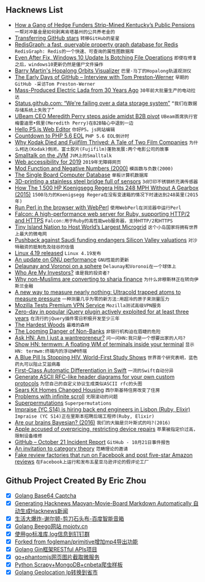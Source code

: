 ## Hacknews List


- [How a Gang of Hedge Funders Strip-Mined Kentucky’s Public Pensions](https://static.theintercept.com/amp/kentucky-pensions-crisis-hedge-funds.html)  `一帮对冲基金是如何剥离肯塔基州的公共养老金的`
- [Transferring GitHub stars](https://francisco.io/blog/transferring-github-stars/)  `转移GitHub的星星`
- [RedisGraph: a fast, queryable property graph database for Redis](https://oss.redislabs.com/redisgraph/)  `RedisGraph: Redis的一个快速、可查询的属性图数据库`
- [Even After Fix, Windows 10 Update Is Botching File Operations](https://www.gizmodo.com.au/2018/10/even-after-microsofts-fix-windows-10s-1809-update-is-still-botching-file-operations/)  `即使在修复之后，windows10更新仍然是僵尸文件操作`
- [Barry Martin&#39;s Hopalong Orbits Visualizer](https://iacopoapps.appspot.com/hopalongwebgl/)  `巴里·马丁的Hopalong轨道观测仪`
- [The Early Days of GitHub – Interview with Tom Preston-Werner](https://www.heavybit.com/library/podcasts/enterpriseready/ep-2-the-early-days-of-github-with-tom-preston-werner/)  `早期的GitHub -采访Tom Preston-Werner`
- [Mass-Produced Electric Lada from 30 Years Ago](http://englishrussia.com/2018/09/04/soviet-tesla-electric-lada-from-30-years-ago-that-was-mass-produced/)  `30年前大批量生产的电动拉达`
- [Status.github.com: “We&#39;re failing over a data storage system”](item?id=18271180)  `“我们在数据存储系统上失败了”`
- [UBeam CEO Meredith Perry steps aside amidst B2B pivot](https://techcrunch.com/2018/09/20/ubeam/)  `UBeam首席执行官梅雷迪思•佩里(Meredith Perry)在B2B轴心中退到一边`
- [Hello P5.js Web Editor](https://medium.com/processing-foundation/hello-p5-js-web-editor-b90b902b74cf)  `你好P5。js网站编辑`
- [Countdown to PHP 5.6 EOL](https://countdownto.xyz/c/E29A99EFB88F-PHP-56-EOL-jnk59q27)  `PHP 5.6 EOL倒计时`
- [Why Kodak Died and Fujifilm Thrived: A Tale of Two Film Companies](http://petapixel.com/2018/10/19/why-kodak-died-and-fujifilm-thrived-a-tale-of-two-film-companies/)  `为什么柯达(Kodak)倒闭，富士胶片(Fujifilm)蓬勃发展:两个电影公司的故事`
- [Smalltalk on the JVM](http://www.redline.st/)  `JVM上的Smalltalk`
- [Web accessibility for 2019](https://blog.sourcerer.io/building-web-accessibility-in-2019-b4bf16ef5754)  `2019年无障碍网页`
- [Mod Function and Negative Numbers (2000)](http://mathforum.org/library/drmath/view/52343.html)  `模函数与负数(2000)`
- [The Single Board Computer Database](https://www.board-db.org)  `单板计算机数据库`
- [3D-printing a stainless steel bridge full of sensors](https://mx3d.com/smart-bridge/)  `3d打印不锈钢桥充满传感器`
- [How The 1,500 HP Koenigsegg Regera Hits 248 MPH Without A Gearbox (2015)](https://jalopnik.com/how-the-1-500-hp-koenigsegg-regera-hits-248-mph-without-1689181377)  `1500马力的Koenigsegg Regera在没有变速箱的情况下时速达到248英里(2015年)`
- [Run Perl in the browser with WebPerl](https://webperl.zero-g.net/)  `使用WebPerl在浏览器中运行Perl`
- [Falcon: A high-performance web server for Ruby, supporting HTTP/2 and HTTPS](https://github.com/socketry/falcon)  `Falcon:用于Ruby的高性能web服务器，支持HTTP/2和HTTPS`
- [Tiny Island Nation to Host World’s Largest Microgrid](https://www.scientificamerican.com/article/tiny-island-nation-to-host-worlds-largest-microgrid/)  `这个小岛国家将拥有世界上最大的微电网`
- [Pushback against Saudi funding endangers Silicon Valley valuations](https://www.epsilontheory.com/funding-secured/)  `对沙特融资的抵制危及硅谷的估值`
- [Linux 4.19 released](https://lkml.org/lkml/2018/10/22/184)  `Linux 4.19发布`
- [An update on GNU performance](https://community.arm.com/tools/b/blog/posts/update-on-gnu-performance)  `GNU性能的更新`
- [Delaunay and Voronoi on a sphere](https://www.redblobgames.com/x/1842-delaunay-voronoi-sphere/)  `Delaunay和Voronoi在一个球体上`
- [Who Are My Investors?](https://avc.com/2018/10/who-are-my-investors/)  `谁是我的投资者?`
- [Why non-Muslims are converting to sharia finance](https://www.economist.com/britain/2018/10/20/why-non-muslims-are-converting-to-sharia-finance)  `为什么非穆斯林正在转向伊斯兰金融`
- [A new way to measure nearly nothing: Ultracold trapped atoms to measure pressure](https://phys.org/news/2018-10-ultracold-atoms-pressure.html)  `一种测量几乎为零的新方法:用超冷的原子来测量压力`
- [Mozilla Tests Premium VPN Service](https://www.ghacks.net/2018/10/21/mozilla-tests-premium-vpn-service/)  `Mozilla测试高级VPN服务`
- [Zero-day in popular jQuery plugin actively exploited for at least three years](https://www.zdnet.com/article/zero-day-in-popular-jquery-plugin-actively-exploited-for-at-least-three-years/)  `在流行的jQuery插件零日积极开发至少三年`
- [The Hardest Woods](https://www.wood-database.com/wood-articles/top-ten-hardest-woods/)  `最难的森林`
- [The Looming Danger of Non-Banks](https://www.axios.com/prudential-non-banks-future-financial-crises-f21319bf-7104-4109-9f11-a8d369110e0c.html)  `非银行机构迫在眉睫的危险`
- [Ask HN: Am I just a wantrepreneur?](item?id=18267468)  `问一问HN:我只是一个想要出家的人吗?`
- [Show HN: termwm: A floating WM of terminals inside your terminal](https://gitlab.com/jD91mZM2/termwm)  `显示HN: termwm:终端内的浮动WM终端`
- [A Blue Pill Is Stopping HIV, World-First Study Shows](https://www.bloomberg.com/news/articles/2018-10-17/a-blue-pill-is-stopping-hiv-world-first-study-shows)  `世界首个研究表明，蓝色药丸可以阻止艾滋病毒`
- [First-Class Automatic Differentiation in Swift](https://gist.github.com/rxwei/30ba75ce092ab3b0dce4bde1fc2c9f1d)  `一流的Swift自动分异`
- [Generate ASCII RFC-like header diagrams for your own custom protocols](http://www.luismg.com/protocol/)  `为您自己的自定义协议生成类似ASCII rfc的头图`
- [Sears Kit Homes Changed Housing](https://www.curbed.com/2018/10/16/17984616/sears-catalog-home-kit-mail-order-prefab-housing)  `西尔斯基特住房改变了住房`
- [Problems with infinite scroll](https://logrocket.com/blog/infinite-scroll/)  `无限滚动的问题`
- [Superpermutations](http://www.gregegan.net/SCIENCE/Superpermutations/Superpermutations.html)  `Superpermutations`
- [Impraise (YC S14) is hiring back end engineers in Lisbon (Ruby, Elixir)](http://jobs.impraise.com/o/backend-developer-ruby-based-in-lisbon-portugal)  `Impraise (YC S14)正在里斯本招聘后端工程师(Ruby, Elixir)`
- [Are our brains Bayesian? (2016)](https://rss.onlinelibrary.wiley.com/doi/full/10.1111/j.1740-9713.2016.00935.x)  `我们的大脑是贝叶斯式的吗?(2016)`
- [Apple accused of overpricing, restricting device repairs](https://www.cbc.ca/news/thenational/complete-control-apple-accused-of-overpricing-restricting-device-repairs-1.4859099)  `苹果被指定价过高，限制设备维修`
- [GitHub – October 21 Incident Report](https://blog.github.com/2018-10-21-october21-incident-report/)  `GitHub - 10月21日事件报告`
- [An invitation to category theory](http://chalkdustmagazine.com/features/an-invitation-to-category-theory/)  `范畴理论的邀请`
- [Fake review factories that run on Facebook and post five-star Amazon reviews](https://www.theguardian.com/money/2018/oct/20/facebook-fake-amazon-review-factories-uncovered-which-investigation)  `在Facebook上运行和发布五星亚马逊评论的假评论工厂`

## Github Project Created By Eric Zhou

- [x] [Golang Base64 Captcha](https://github.com/mojocn/base64Captcha)
- [x] [Generating Hacknews Maoyan-Movie-Board Markdown Automatically 自动生成Hacknews新闻](https://github.com/dejavuzhou/md-genie)
- [x] [生活大爆炸-谢尔顿-剪刀石头布-百度智能音箱](https://github.com/mojocn/dueros-bang-game)
- [x] [Golang Beego网站 mojotv.cn](https://github.com/mojocn/www.mojotv.cn)
- [x] [使用go标准库,log信息到钉钉群](https://github.com/mojocn/dooger)
- [x] [Forked from fogleman/primitive增加mp4导出功能](https://github.com/mojocn/primitive)
- [x] [Golang Gin框架RESTful APIs项目](https://github.com/JJJJJJJerk/ezier-golang-web-api-framework)
- [x] [go+phantomjs网页图片截取微服务](https://github.com/mojocn/screen_shot)
- [x] [Python Scrapy+MongoDB+cnbeta爬虫样板](https://github.com/mojocn/scrapy_mongodb_boilerplate_cnbeta)
- [x] [Golang Geolocation Ip转换到省市](https://github.com/mojocn/ip2location)